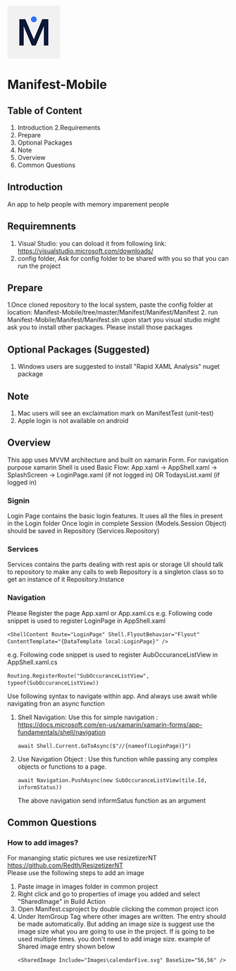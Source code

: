 ![Manifest](https://github.com/infinite-options/Manifest-Mobile/blob/master/Manifest/Manifest/Manifest.iOS/Assets.xcassets/AppIcon.appiconset/Icon120.png)
# Manifest-Mobile

## Table of Content
1. Introduction
2.Requirements
3. Prepare
4. Optional Packages
5. Note
6. Overview
7. Common Questions

## Introduction
An app to help people with memory imparement people

## Requiremnents
1. Visual Studio: you can doload it from following link: https://visualstudio.microsoft.com/downloads/
2. config folder, Ask for config folder to be shared with you so that you can run the project

## Prepare
1.Once cloned repository to the local system, paste the config folder at location: Manifest-Mobile/tree/master/Manifest/Manifest/Manifest
2. run Manifest-Mobile/Manifest/Manifest.sln upon start you visual studio might ask you to install other packages. Please install those packages

## Optional Packages (Suggested)
1. Windows users are suggested to install "Rapid XAML Analysis" nuget package

## Note
1. Mac users will see an exclaimation mark on ManifestTest (unit-test)
2. Apple login is not available on android

## Overview
This app uses MVVM architecture and built on xamarin Form. For navigation purpose xamarin Shell is used
Basic Flow: App.xaml -> AppShell.xaml -> SplashScreen -> LoginPage.xaml (if not logged in) OR TodaysList.xaml (if logged in)

### Signin
Login Page contains the basic login features. It uses all the files in present in the Login folder
Once login in complete Session (Models.Session Object) should be saved in Repository (Services.Repository)

### Services
Services contains the parts dealing with rest apis or storage
UI should talk to repository to make any calls to web
Repository is a singleton class so to get an instance of it Repository.Instance

### Navigation
Please Register the page App.xaml or App.xaml.cs
e.g. Following code snippet is used to register LoginPage in AppShell.xaml
```
<ShellContent Route="LoginPage" Shell.FlyoutBehavior="Flyout" ContentTemplate="{DataTemplate local:LoginPage}" />
```
e.g. Following code snippet is used to register AubOccuranceListView in AppShell.xaml.cs
```
Routing.RegisterRoute("SubOccuranceListView", typeof(SubOccuranceListView))
```
Use following syntax to navigate within app. And always use await while navigating fron an async function
1. Shell Navigation: Use this for simple navigation : https://docs.microsoft.com/en-us/xamarin/xamarin-forms/app-fundamentals/shell/navigation
    ```
    await Shell.Current.GoToAsync($"//{nameof(LoginPage)}")
    ```
2. Use Navigation Object : Use this function while passing any complex objects or functions to a page. 
    ```
    await Navigation.PushAsync(new SubOccuranceListView(tile.Id, informStatus))
    ```
    The above navigation send informSatus function as an argument
    
## Common Questions
### How to add images?
For mananging static pictures we use resizetizerNT https://github.com/Redth/ResizetizerNT <br />
Please use the following steps to add an image
1. Paste image in images folder in common project
2. Right click and go to properties of image you added and select "SharedImage" in Build Action
3. Open Manifest.csproject by double clicking the common project icon
4. Under ItemGroup Tag where other images are written. The entry should be made automatically. But adding an image size is suggest use the image size what you are going to use in the project. If is going to be used multiple times. you don't need to add image size. example of Shared image entry shown below
    ```
    <SharedImage Include="Images\calendarFive.svg" BaseSize="56,56" />
    ```
